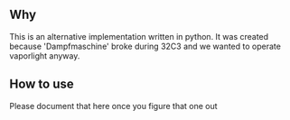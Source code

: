 ## Why
This is an alternative implementation written in python. It was created because 'Dampfmaschine' broke during 32C3 and we wanted to operate vaporlight anyway.

## How to use
Please document that here once you figure that one out
